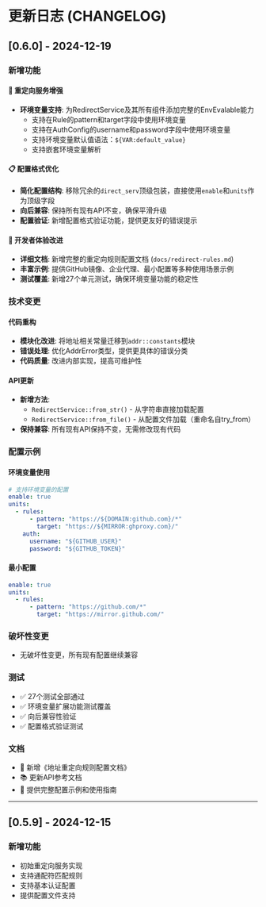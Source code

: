 # 更新日志 (CHANGELOG)

## [0.6.0] - 2024-12-19

### 新增功能

#### 🔄 重定向服务增强
- **环境变量支持**: 为RedirectService及其所有组件添加完整的EnvEvalable能力
  - 支持在Rule的pattern和target字段中使用环境变量
  - 支持在AuthConfig的username和password字段中使用环境变量
  - 支持环境变量默认值语法：`${VAR:default_value}`
  - 支持嵌套环境变量解析

#### 📋 配置格式优化
- **简化配置结构**: 移除冗余的`direct_serv`顶级包装，直接使用`enable`和`units`作为顶级字段
- **向后兼容**: 保持所有现有API不变，确保平滑升级
- **配置验证**: 新增配置格式验证功能，提供更友好的错误提示

#### 🔧 开发者体验改进
- **详细文档**: 新增完整的重定向规则配置文档 (`docs/redirect-rules.md`)
- **丰富示例**: 提供GitHub镜像、企业代理、最小配置等多种使用场景示例
- **测试覆盖**: 新增27个单元测试，确保环境变量功能的稳定性

### 技术变更

#### 代码重构
- **模块化改进**: 将地址相关常量迁移到`addr::constants`模块
- **错误处理**: 优化AddrError类型，提供更具体的错误分类
- **代码质量**: 改进内部实现，提高可维护性

#### API更新
- **新增方法**: 
  - `RedirectService::from_str()` - 从字符串直接加载配置
  - `RedirectService::from_file()` - 从配置文件加载（重命名自try_from）
- **保持兼容**: 所有现有API保持不变，无需修改现有代码

### 配置示例

#### 环境变量使用
```yaml
# 支持环境变量的配置
enable: true
units:
  - rules:
      - pattern: "https://${DOMAIN:github.com}/*"
        target: "https://${MIRROR:ghproxy.com}/"
    auth:
      username: "${GITHUB_USER}"
      password: "${GITHUB_TOKEN}"
```

#### 最小配置
```yaml
enable: true
units:
  - rules:
      - pattern: "https://github.com/*"
        target: "https://mirror.github.com/"
```

### 破坏性变更
- 无破坏性变更，所有现有配置继续兼容

### 测试
- ✅ 27个测试全部通过
- ✅ 环境变量扩展功能测试覆盖
- ✅ 向后兼容性验证
- ✅ 配置格式验证测试

### 文档
- 📖 新增《地址重定向规则配置文档》
- 📚 更新API参考文档
- 🎯 提供完整配置示例和使用指南

---

## [0.5.9] - 2024-12-15

### 新增功能
- 初始重定向服务实现
- 支持通配符匹配规则
- 支持基本认证配置
- 提供配置文件支持